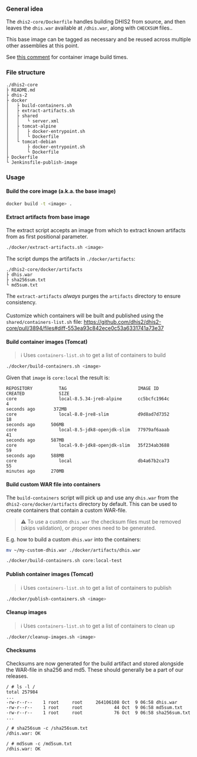 
### General idea

The `dhis2-core/Dockerfile` handles building DHIS2 from source, and then
leaves the `dhis.war` available at `/dhis.war`, along with `CHECKSUM`
files..

This base image can be tagged as necessary and be reused across multiple
other assemblies at this point.

See [this
comment](https://github.com/dhis2/dhis2-core/pull/3894#issuecomment-539416233)
for container image build times.

### File structure

```
./dhis2-core
├ README.md
├ dhis-2
├ docker
│   ├ build-containers.sh
│   ├ extract-artifacts.sh
│   ├ shared
│   │   └ server.xml
│   ├ tomcat-alpine
│   │   ├ docker-entrypoint.sh
│   │   └ Dockerfile
│   └ tomcat-debian
│       ├ docker-entrypoint.sh
│       └ Dockerfile
├ Dockerfile
└ Jenkinsfile-publish-image
```

### Usage

#### Build the core image (a.k.a. the base image)

```sh
docker build -t <image> .
```

#### Extract artifacts from base image

The extract script accepts an image from which to extract known
artifacts from as first positional parameter.

```sh
./docker/extract-artifacts.sh <image>
```

The script dumps the artifacts in `./docker/artifacts`:

```
./dhis2-core/docker/artifacts
├ dhis.war
├ sha256sum.txt
└ md5sum.txt
```

The `extract-artifacts` _always_ purges the `artifacts` directory to
ensure consistency.
####

Customize which containers will be built and published using the
`shared/containers-list.sh` file:
https://github.com/dhis2/dhis2-core/pull/3894/files#diff-553ea93c842ece0c53a6331741a73e37

#### Build container images (Tomcat)

> :information_source: Uses `containers-list.sh` to get a list of containers to build

```sh
./docker/build-containers.sh <image>
```

Given that `image` is `core:local` the result is:

```
REPOSITORY          TAG                           IMAGE ID
CREATED             SIZE
core                local-8.5.34-jre8-alpine      cc5bcfc1964c        4
seconds ago       372MB
core                local-8.0-jre8-slim           d9d8ad7d7352        18
seconds ago      506MB
core                local-8.5-jdk8-openjdk-slim   77979af6aaab        41
seconds ago      587MB
core                local-9.0-jdk8-openjdk-slim   35f234ab3688        59
seconds ago      588MB
core                local                         db4a67b2ca73        55
minutes ago      270MB
```

#### Build custom WAR file into containers

The `build-containers` script will pick up and use any `dhis.war` from
the `dhis2-core/docker/artifacts` directory by default. This can be used
to create containers that contain a custom WAR-file.

> :warning: To use a custom `dhis.war` the checksum files must be removed (skips
> validation), or proper ones need to be generated.

E.g. how to build a custom `dhis.war` into the containers:

```sh
mv ~/my-custom-dhis.war ./docker/artifacts/dhis.war

./docker/build-containers.sh core:local-test
```

#### Publish container images (Tomcat)

> :information_source: Uses `containers-list.sh` to get a list of containers to publish

```sh
./docker/publish-containers.sh <image>
```

#### Cleanup images

> :information_source: Uses `containers-list.sh` to get a list of
> containers to clean up

```sh
./docker/cleanup-images.sh <image>
```

#### Checksums

Checksums are now generated for the build artifact and stored alongside
the WAR-file in sha256 and md5. These should generally be a part of our
releases.

```
/ # ls -l /
total 257984
...
-rw-r--r--    1 root     root     264106108 Oct  9 06:58 dhis.war
-rw-r--r--    1 root     root            44 Oct  9 06:58 md5sum.txt
-rw-r--r--    1 root     root            76 Oct  9 06:58 sha256sum.txt
...

/ # sha256sum -c /sha256sum.txt
/dhis.war: OK

/ # md5sum -c /md5sum.txt
/dhis.war: OK
```

